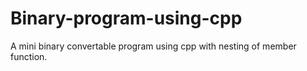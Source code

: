 # Binary-program-using-cpp
A mini binary convertable program using cpp with nesting of member function.
